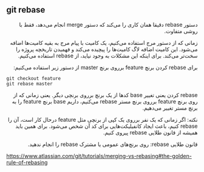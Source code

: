 git rebase
---

<p dir="rtl">
دستور 
rebase
دقیقا همان کاری را می‌کند که دستور 
merge 
انجام می‌دهد، فقط با روشی متفاوت.
</p>


<p dir="rtl">
زمانی که از دستور مرج استفاده می‌کنیم، یک کامیت با پیام مرج به بقیه کامیت‌ها اضافه می‌شود.
این کامیت اضافه لاگ کامیت‌ها را پیچیده می‌کند و فهمیدن تاریخچه پروژه را سخت‌تر می‌کند. 
برای اینکه این مشکلات به وجود نیاید، از 
rebase
استفاده می‌کنیم.
</p>


<p dir="rtl">
برای 
rebase 
کردن برنچ 
feature  
برروی برنچ 
master 
از دستور زیر استفاده می‌کنیم:
</p>

```
git checkout feature
git rebase master
```

<p dir="rtl">
rebase 
کردن یعنی تغییر 
base 
کد‌ها از یک برنچ برروی برنچی دیگر.
یعنی زمانی که از روی برنچ 
feature 
برروی برنچ مستر 
rebase
می‌کنیم، داریم 
base 
برنچ 
feature 
را به برنچ مستر تغییر می‌دهیم.
</p>

<p dir="rtl">
نکته:
اگر زمانی که یک نفر برروی یک کپی از برنچی مثل 
feature  
درحال کار است، آن را 
rebase کنیم،
باعث ایجاد کانفیلیکت‌هایی برای کد آن شخص می‌شود.
برای همین باید همیشه از قانون طلایی 
rebase
پیروی کنیم.
</p>

<p dir="rtl">
قانون طلایی 
rebase:
روی برنچ‌های عمومی یا مشترک 
rebase 
را انجام ندهید.
</p>

https://www.atlassian.com/git/tutorials/merging-vs-rebasing#the-golden-rule-of-rebasing
